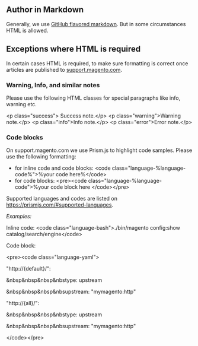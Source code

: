 ## Author in Markdown
Generally, we use [GitHub flavored markdown](https://github.github.com/gfm/). But in some circumstances HTML is allowed.

## Exceptions where HTML is required

In certain cases HTML is required, to make sure formatting is correct once articles are published to [support.magento.com](https://support.magento.com/hc/en-us).

### Warning, Info, and similar notes

Please use the following HTML classes for special paragraphs like info, warning etc.

&lt;p class="success"&gt; Success note.&lt;/p&gt;
&lt;p class="warning"&gt;Warning note.&lt;/p&gt;
&lt;p class="info"&gt;Info note.&lt;/p&gt;
&lt;p class="error"&gt;Error note.&lt;/p&gt;


### Code blocks

On support.magento.com we use Prism.js to highlight code samples.
Please use the following formatting:

* for inline code and code blocks: &lt;code class="language-%language-code%"&gt;%your code here%&lt;/code&gt;
* for code blocks:
  &lt;pre&gt;&lt;code class="language-%language-code"&gt;%your
    code
    block
    here &lt;/code&gt;&lt;/pre&gt;


Supported languages and codes are listed on https://prismjs.com/#supported-languages.

*Examples:*

Inline code: &lt;code class="language-bash"&gt;./bin/magento config:show catalog/search/engine&lt;/code&gt;

Code block:

&lt;pre&gt;&lt;code class="language-yaml"&gt;

"http://{default}/":

&nbsp&nbsp&nbsp&nbstype: upstream

&nbsp&nbsp&nbsp&nbsupstream: "mymagento:http"

"http://{all}/":

&nbsp&nbsp&nbsp&nbstype: upstream

&nbsp&nbsp&nbsp&nbsupstream: "mymagento:http"

  &lt;/code&gt;&lt;/pre&gt;
